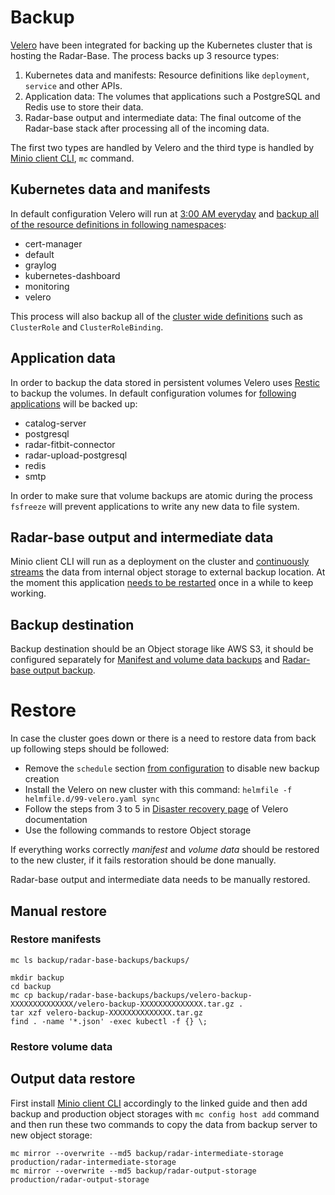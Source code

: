 # Backup
[Velero](https://velero.io/) have been integrated for backing up the Kubernetes cluster that is hosting the Radar-Base. The process backs up 3 resource types:
1. Kubernetes data and manifests: Resource definitions like `deployment`, `service` and other APIs.
2. Application data: The volumes that applications such a PostgreSQL and Redis use to store their data.
3. Radar-base output and intermediate data: The final outcome of the Radar-base stack after processing all of the incoming data.

The first two types are handled by Velero and the third type is handled by [Minio client CLI](https://docs.minio.io/docs/minio-client-complete-guide), `mc` command.


## Kubernetes data and manifests
In default configuration Velero will run at [3:00 AM everyday](https://github.com/RADAR-base/RADAR-Kubernetes/blob/dev/charts/velero/values.yaml#L94) and [backup all of the resource definitions in following namespaces](https://github.com/RADAR-base/RADAR-Kubernetes/blob/dev/charts/velero/values.yaml#L99):
 - cert-manager
 - default
 - graylog
 - kubernetes-dashboard
 - monitoring
 - velero

This process will also backup all of the [cluster wide definitions](https://github.com/RADAR-base/RADAR-Kubernetes/blob/dev/charts/velero/values.yaml#L97) such as `ClusterRole` and `ClusterRoleBinding`.

## Application data
In order to backup the data stored in persistent volumes Velero uses [Restic](https://restic.net/) to backup the volumes. In default configuration volumes for [following applications](https://github.com/RADAR-base/RADAR-Kubernetes/search?q=backup.velero.io%2Fbackup-volumes&type=) will be backed up:
- catalog-server
- postgresql
- radar-fitbit-connector
- radar-upload-postgresql
- redis
- smtp

In order to make sure that volume backups are atomic during the process `fsfreeze` will prevent applications to write any new data to file system.


## Radar-base output and intermediate data
Minio client CLI will run as a deployment on the cluster and [continuously streams](https://github.com/RADAR-base/RADAR-Kubernetes/blob/dev/charts/velero/templates/deployment.yaml#L42) the data from internal object storage to external backup location. At the moment this application [needs to be restarted](https://github.com/RADAR-base/RADAR-Kubernetes/issues/70) once in a while to keep working.

## Backup destination
Backup destination should be an Object storage like AWS S3, it should be configured separately for [Manifest and volume data backups](https://github.com/RADAR-base/RADAR-Kubernetes/blob/dev/charts/velero/values.yaml#L58) and [Radar-base output backup](https://github.com/RADAR-base/RADAR-Kubernetes/blob/dev/charts/velero/values.yaml#L20).

# Restore
In case the cluster goes down or there is a need to restore data from back up following steps should be followed:
- Remove the `schedule` section [from configuration](https://github.com/RADAR-base/RADAR-Kubernetes/blob/dev/charts/velero/values.yaml#L92) to disable new backup creation
- Install the Velero on new cluster with this command: `helmfile -f helmfile.d/99-velero.yaml sync`
- Follow the steps from 3 to 5 in [Disaster recovery page](https://velero.io/docs/v1.4/disaster-case/) of Velero documentation
- Use the following commands to restore Object storage


If everything works correctly *manifest* and *volume data* should be restored to the new cluster, if it fails restoration should be done manually.

Radar-base output and intermediate data needs to be manually restored.

## Manual restore

### Restore manifests
```
mc ls backup/radar-base-backups/backups/
```

```
mkdir backup
cd backup
mc cp backup/radar-base-backups/backups/velero-backup-XXXXXXXXXXXXXX/velero-backup-XXXXXXXXXXXXXX.tar.gz .
tar xzf velero-backup-XXXXXXXXXXXXXX.tar.gz
find . -name '*.json' -exec kubectl -f {} \;
```

### Restore volume data

## Output data restore
First install [Minio client CLI](https://docs.minio.io/docs/minio-client-complete-guide) accordingly to the linked guide and then add backup and production object storages with `mc config host add` command and then run these two commands to copy the data from backup server to new object storage:

```
mc mirror --overwrite --md5 backup/radar-intermediate-storage production/radar-intermediate-storage
mc mirror --overwrite --md5 backup/radar-output-storage production/radar-output-storage
````
